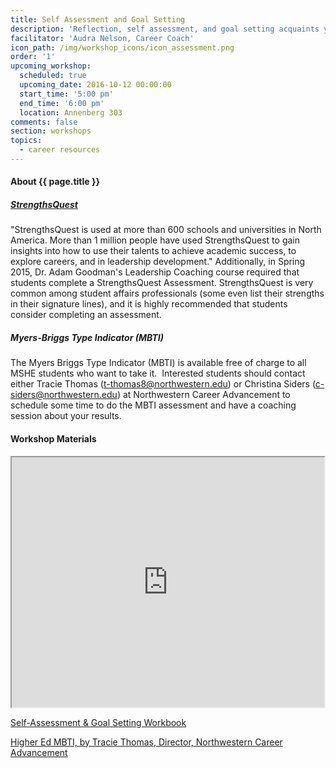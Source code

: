```yaml
---
title: Self Assessment and Goal Setting
description: 'Reflection, self assessment, and goal setting acquaints you with your value, provides material for your resume, refines your focus, and serves as a filter for opportunities and well-intentioned advice.'
facilitator: 'Audra Nelson, Career Coach'
icon_path: /img/workshop_icons/icon_assessment.png
order: '1'
upcoming_workshop:
  scheduled: true
  upcoming_date: 2016-10-12 00:00:00
  start_time: '5:00 pm'
  end_time: '6:00 pm'
  location: Annenberg 303
comments: false
section: workshops
topics:
  - career resources
---
```



#### About {{ page.title }}

##### []()[StrengthsQuest](http://www.strengthsquest.com/content/141728/index.aspx)

[]()"StrengthsQuest is used at more than 600 schools and universities in North America. More than 1 million people have used StrengthsQuest to gain insights into how to use their talents to achieve academic success, to explore careers, and in leadership development." Additionally, in Spring 2015, Dr. Adam Goodman's Leadership Coaching course required that students complete a StrengthsQuest Assessment. StrengthsQuest is very common among student affairs professionals (some even list their strengths in their signature lines), and it is highly recommended that students consider completing an assessment.

##### []()Myers-Briggs Type Indicator (MBTI)

The Myers Briggs Type Indicator (MBTI) is available free of charge to all MSHE students who want to take it.&nbsp; Interested students should contact either Tracie Thomas ([t-thomas8@northwestern.edu](mailto:t-thomas8@northwestern.edu)) or Christina Siders ([c-siders@northwestern.edu](mailto:c-siders@northwestern.edu)) at Northwestern Career Advancement to schedule some time to do the MBTI assessment and have a coaching session about your results.

<!--#### Pre Workshop Preparation-->

<!--<div class="typeform-widget" data-url="https://mshighered.typeform.com/to/cYN0Hk" data-text="Goal Setting Workshop" style="width:100%;height:500px;">&nbsp;</div>-->

<!--<script>(function(){var qs,js,q,s,d=document,gi=d.getElementById,ce=d.createElement,gt=d.getElementsByTagName,id='typef_orm',b='https://s3-eu-west-1.amazonaws.com/share.typeform.com/';if(!gi.call(d,id)){js=ce.call(d,'script');js.id=id;js.src=b+'widget.js';q=gt.call(d,'script')[0];q.parentNode.insertBefore(js,q)}})()</script>-->

<!--<div style="font-family: Sans-Serif;font-size: 12px;color: #999;opacity: 0.5; padding-top: 5px;">Powered by<a style="color: #999" target="_blank" href="https://www.typeform.com/examples/?utm_campaign=cYN0Hk&amp;utm_source=typeform.com-4800891-Basic&amp;utm_medium=typeform&amp;utm_content=typeform-embedded-poweredbytypeform&amp;utm_term=EN">Typeform</a></div>-->

#### Workshop Materials

<iframe src="https://app.box.com/embed/preview/s42z567ri8mnqdrkzhzswt7dn0bxd5c1?theme=dark" width="500" height="400" allowfullscreen="allowfullscreen" webkitallowfullscreen="webkitallowfullscreen"></iframe>

[Self-Assessment & Goal Setting Workbook](https://northwestern.box.com/shared/static/q32716lrw116kk24gz0dmcrnxz9ig7cj.doc)

[Higher Ed MBTI, by Tracie Thomas, Director, Northwestern Career Advancement](https://northwestern.box.com/shared/static/iiq8sp70pmwqu3po989x3ls9cgsenyra.pptx)